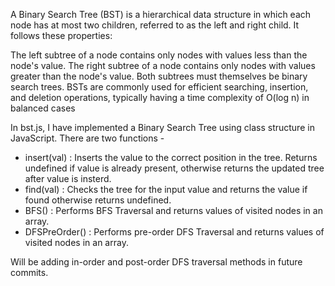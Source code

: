 A Binary Search Tree (BST) is a hierarchical data structure in which each node has at most two children, referred to as the left and right child. It follows these properties:

The left subtree of a node contains only nodes with values less than the node's value.
The right subtree of a node contains only nodes with values greater than the node's value.
Both subtrees must themselves be binary search trees.
BSTs are commonly used for efficient searching, insertion, and deletion operations, typically having a time complexity of O(log n) in balanced cases

In bst.js, I have implemented a Binary Search Tree using class structure in JavaScript. There are two functions - 
- insert(val) : Inserts the value to the correct position in the tree. 
                Returns undefined if value is already present, otherwise returns the updated tree after value is insterd.
- find(val)   : Checks the tree for the input value and returns the value if found otherwise returns undefined.
- BFS()       : Performs BFS Traversal and returns values of visited nodes in an array.
- DFSPreOrder() : Performs pre-order DFS Traversal and returns values of visited nodes in an array.

Will be adding in-order and post-order DFS traversal methods in future commits.